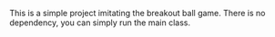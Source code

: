 This is a simple project imitating the breakout ball game. There is no dependency, you can simply run the main class.
